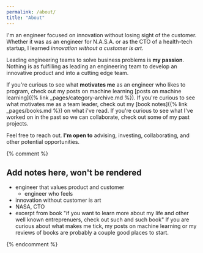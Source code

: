```yaml
---
permalink: /about/
title: "About"
---
```


I'm an engineer focused on innovation without losing sight of the
customer.
Whether it was as an engineer for N.A.S.A. or as the CTO of a health-tech
startup, I learned *innovation without a customer is art*. 

Leading engineering teams to solve business problems is **my passion**. Nothing
is as fulfilling as leading an engineering team to develop an innovative product
and into a cutting edge team.

If you're curious to see what **motivates me** as an engineer who likes to program, check out my posts on
machine learning [posts on machine learning]({% link _pages/category-archive.md %}). If you're curious to see what motivates me as a team leader, check
out my [book notes]({% link _pages/books.md %}) on what i've read. If you're curious to see what I've worked on in the past so we can collaborate, check out some of my past projects.

Feel free to reach out. **I'm open to** advising, investing, collaborating, and other potential opportunities.


{% comment %}
## Add notes here, won't be rendered
- engineer that values product and customer
  - engineer who feels
- innovation without customer is art
- NASA, CTO
- excerpt from book "if you want to learn more about my life and other well
  known entreprenuers, check out such and such book"
If you are curious about what makes me tick, my posts on machine learning or my
reviews of books are probably a couple good places to start.

{% endcomment %}